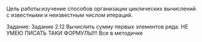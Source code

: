 Цель работы:изучение способов организации циклических вычислений с известными и неизвестным числом итераций.

Задание:
Задание 2.12 Вычислить сумму первых элементов ряда. 
НЕ УМЕЮ ПИСАТЬ ТАКИ ФОРМУЛЫ!!! Все в методичке
